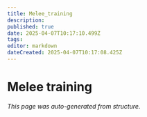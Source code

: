 ```yaml
---
title: Melee_training
description: 
published: true
date: 2025-04-07T10:17:10.499Z
tags: 
editor: markdown
dateCreated: 2025-04-07T10:17:08.425Z
---
```


# Melee training

*This page was auto-generated from structure.*